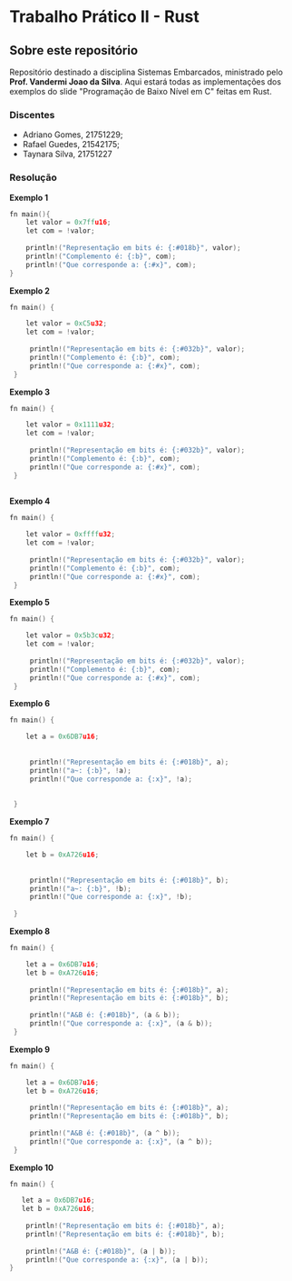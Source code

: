 # Trabalho Prático II - Rust
## Sobre este repositório

Repositório destinado a disciplina Sistemas Embarcados, ministrado pelo **Prof. Vandermi Joao da Silva**.
Aqui estará todas as implementações dos exemplos do slide "Programação de Baixo Nível em C" feitas em Rust.


### Discentes

- Adriano Gomes, 21751229;
- Rafael Guedes, 21542175;
- Taynara Silva, 21751227

### Resolução
**Exemplo 1**
~~~c
fn main(){
    let valor = 0x7ffu16;
    let com = !valor;
    
    println!("Representação em bits é: {:#018b}", valor);
    println!("Complemento é: {:b}", com);
    println!("Que corresponde a: {:#x}", com);
}
~~~

**Exemplo 2**
~~~c
fn main() {

    let valor = 0xC5u32;
    let com = !valor;
     
     println!("Representação em bits é: {:#032b}", valor);
     println!("Complemento é: {:b}", com);
     println!("Que corresponde a: {:#x}", com);
 }
~~~

**Exemplo 3**
~~~c
fn main() {

    let valor = 0x1111u32;
    let com = !valor;
     
     println!("Representação em bits é: {:#032b}", valor);
     println!("Complemento é: {:b}", com);
     println!("Que corresponde a: {:#x}", com);
 }
 
~~~

**Exemplo 4**
~~~c
fn main() {

    let valor = 0xffffu32;
    let com = !valor;
     
     println!("Representação em bits é: {:#032b}", valor);
     println!("Complemento é: {:b}", com);
     println!("Que corresponde a: {:#x}", com);
 }
~~~

**Exemplo 5**
~~~c
fn main() {

    let valor = 0x5b3cu32;
    let com = !valor;
     
     println!("Representação em bits é: {:#032b}", valor);
     println!("Complemento é: {:b}", com);
     println!("Que corresponde a: {:#x}", com);
 }
~~~

**Exemplo 6**
~~~c
fn main() {

    let a = 0x6DB7u16;
    
     
     println!("Representação em bits é: {:#018b}", a);
     println!("a~: {:b}", !a);
     println!("Que corresponde a: {:x}", !a);
     
     
 }
~~~

**Exemplo 7**
~~~c
fn main() {

    let b = 0xA726u16;
    
     
     println!("Representação em bits é: {:#018b}", b);
     println!("a~: {:b}", !b);
     println!("Que corresponde a: {:x}", !b);
     
 }
~~~

**Exemplo 8**
~~~c
fn main() {

    let a = 0x6DB7u16;
    let b = 0xA726u16;
     
     println!("Representação em bits é: {:#018b}", a);
     println!("Representação em bits é: {:#018b}", b);
     
     println!("A&B é: {:#018b}", (a & b));
     println!("Que corresponde a: {:x}", (a & b));
 }
~~~

**Exemplo 9**
~~~c
fn main() {

    let a = 0x6DB7u16;
    let b = 0xA726u16;
     
     println!("Representação em bits é: {:#018b}", a);
     println!("Representação em bits é: {:#018b}", b);
     
     println!("A&B é: {:#018b}", (a ^ b));
     println!("Que corresponde a: {:x}", (a ^ b));
 }
~~~

**Exemplo 10**
~~~c
fn main() {

   let a = 0x6DB7u16;
   let b = 0xA726u16;
    
    println!("Representação em bits é: {:#018b}", a);
    println!("Representação em bits é: {:#018b}", b);
    
    println!("A&B é: {:#018b}", (a | b));
    println!("Que corresponde a: {:x}", (a | b));
}

~~~
